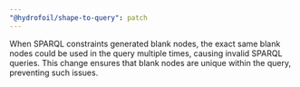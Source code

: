 ```yaml
---
"@hydrofoil/shape-to-query": patch
---
```


When SPARQL constraints generated blank nodes, the exact same blank nodes could be used in the query multiple times, causing invalid SPARQL queries. This change ensures that blank nodes are unique within the query, preventing such issues.
